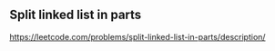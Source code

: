 ## Split linked list in parts
https://leetcode.com/problems/split-linked-list-in-parts/description/
